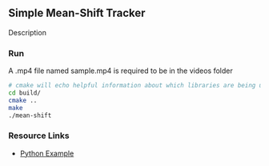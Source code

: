 ## Simple Mean-Shift Tracker

Description

### Run

A .mp4 file named sample.mp4 is required to be in the videos folder

```bash
# cmake will echo helpful information about which libraries are being used
cd build/
cmake ..
make
./mean-shift
```

### Resource Links
* [Python Example](http://www.bogotobogo.com/python/OpenCV_Python/python_opencv3_mean_shift_tracking_segmentation.php)
